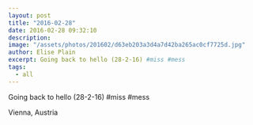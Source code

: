 ```yaml
---
layout: post
title: "2016-02-28"
date: 2016-02-28 09:32:10
description: 
image: "/assets/photos/201602/d63eb203a3d4a7d42ba265ac0cf7725d.jpg"
author: Elise Plain
excerpt: Going back to hello (28-2-16) #miss #mess
tags: 
  - all
---
```


Going back to hello (28-2-16) #miss #mess
<p></p>
Vienna, Austria